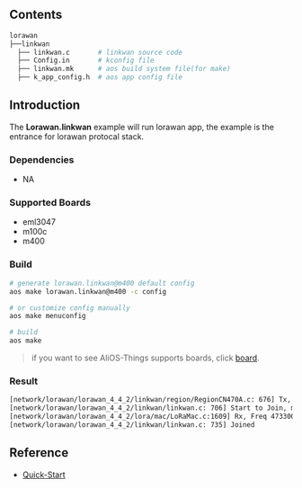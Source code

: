 ## Contents

```sh
lorawan
├──linkwan
  ├── linkwan.c       # linkwan source code
  ├── Config.in       # kconfig file
  ├── linkwan.mk      # aos build system file(for make)
  ├── k_app_config.h  # aos app config file
```

## Introduction

The **Lorawan.linkwan** example will run lorawan app, the example is the entrance for lorawan protocal stack.

### Dependencies

* NA

### Supported Boards

- eml3047
- m100c
- m400

### Build

```sh
# generate lorawan.linkwan@m400 default config
aos make lorawan.linkwan@m400 -c config

# or customize config manually
aos make menuconfig

# build
aos make
```

> if you want to see AliOS-Things supports boards, click [board](../../../board).


### Result

```sh
[network/lorawan/lorawan_4_4_2/linkwan/region/RegionCN470A.c: 676] Tx, Band 1, Freq: 473300000,DR: 2, len: 23, duration 371, at 54
[network/lorawan/lorawan_4_4_2/linkwan/linkwan.c: 706] Start to Join, method 1, nb_trials:8
[network/lorawan/lorawan_4_4_2/lora/mac/LoRaMac.c:1609] Rx, Freq 473300000, DR 2, window 1
[network/lorawan/lorawan_4_4_2/linkwan/linkwan.c: 735] Joined

```

## Reference

* [Quick-Start](https://github.com/alibaba/AliOS-Things/wiki/Quick-Start)
